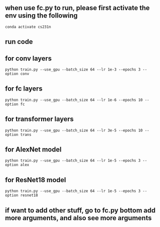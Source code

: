 ## when use fc.py to run, please first activate the env using the following

    conda activate cs231n

## run code 

## for conv layers  

    python train.py --use_gpu --batch_size 64 --lr 1e-3 --epochs 3 --option conv 

## for fc layers

    python train.py --use_gpu --batch_size 64 --lr 1e-6 --epochs 10 --option fc
## for transformer layers

    python train.py --use_gpu --batch_size 64 --lr 3e-5 --epochs 10 --option trans

## for AlexNet model

    python train.py --use_gpu --batch_size 64 --lr 1e-5 --epochs 3 --option alex

## for ResNet18 model

    python train.py --use_gpu --batch_size 64 --lr 1e-5 --epochs 3 --option resnet18

## if want to add other stuff, go to fc.py bottom add more arguments, and also see more arguments